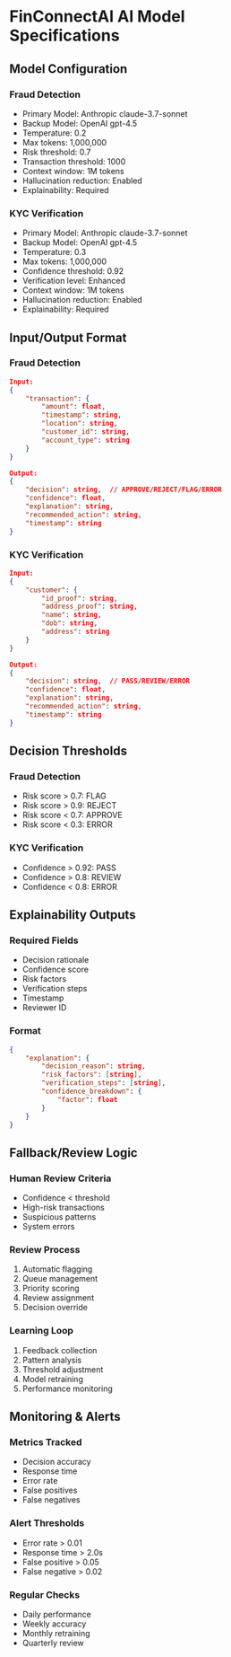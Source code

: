 # FinConnectAI AI Model Specifications

## Model Configuration

### Fraud Detection
- Primary Model: Anthropic claude-3.7-sonnet
- Backup Model: OpenAI gpt-4.5
- Temperature: 0.2
- Max tokens: 1,000,000
- Risk threshold: 0.7
- Transaction threshold: 1000
- Context window: 1M tokens
- Hallucination reduction: Enabled
- Explainability: Required

### KYC Verification
- Primary Model: Anthropic claude-3.7-sonnet
- Backup Model: OpenAI gpt-4.5
- Temperature: 0.3
- Max tokens: 1,000,000
- Confidence threshold: 0.92
- Verification level: Enhanced
- Context window: 1M tokens
- Hallucination reduction: Enabled
- Explainability: Required

## Input/Output Format

### Fraud Detection
```json
Input:
{
    "transaction": {
        "amount": float,
        "timestamp": string,
        "location": string,
        "customer_id": string,
        "account_type": string
    }
}

Output:
{
    "decision": string,  // APPROVE/REJECT/FLAG/ERROR
    "confidence": float,
    "explanation": string,
    "recommended_action": string,
    "timestamp": string
}
```

### KYC Verification
```json
Input:
{
    "customer": {
        "id_proof": string,
        "address_proof": string,
        "name": string,
        "dob": string,
        "address": string
    }
}

Output:
{
    "decision": string,  // PASS/REVIEW/ERROR
    "confidence": float,
    "explanation": string,
    "recommended_action": string,
    "timestamp": string
}
```

## Decision Thresholds

### Fraud Detection
- Risk score > 0.7: FLAG
- Risk score > 0.9: REJECT
- Risk score < 0.7: APPROVE
- Risk score < 0.3: ERROR

### KYC Verification
- Confidence > 0.92: PASS
- Confidence > 0.8: REVIEW
- Confidence < 0.8: ERROR

## Explainability Outputs

### Required Fields
- Decision rationale
- Confidence score
- Risk factors
- Verification steps
- Timestamp
- Reviewer ID

### Format
```json
{
    "explanation": {
        "decision_reason": string,
        "risk_factors": [string],
        "verification_steps": [string],
        "confidence_breakdown": {
            "factor": float
        }
    }
}
```

## Fallback/Review Logic

### Human Review Criteria
- Confidence < threshold
- High-risk transactions
- Suspicious patterns
- System errors

### Review Process
1. Automatic flagging
2. Queue management
3. Priority scoring
4. Review assignment
5. Decision override

### Learning Loop
1. Feedback collection
2. Pattern analysis
3. Threshold adjustment
4. Model retraining
5. Performance monitoring

## Monitoring & Alerts

### Metrics Tracked
- Decision accuracy
- Response time
- Error rate
- False positives
- False negatives

### Alert Thresholds
- Error rate > 0.01
- Response time > 2.0s
- False positive > 0.05
- False negative > 0.02

### Regular Checks
- Daily performance
- Weekly accuracy
- Monthly retraining
- Quarterly review
